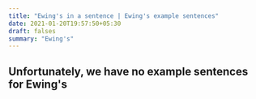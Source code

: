 ```yaml
---
title: "Ewing's in a sentence | Ewing's example sentences"
date: 2021-01-20T19:57:50+05:30
draft: falses
summary: "Ewing's"
---
```

## Unfortunately, we have no example sentences for Ewing's                 
